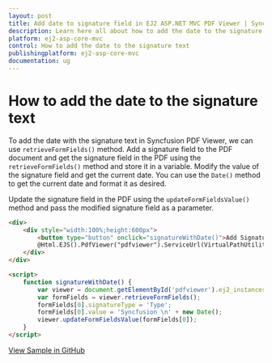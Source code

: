 ```yaml
---
layout: post
title: Add date to signature field in EJ2 ASP.NET MVC PDF Viewer | Syncfusion
description: Learn here all about how to add the date to the signature text in ASP.NET MVC PDF Viewer component of Syncfusion Essential JS 2 and more.
platform: ej2-asp-core-mvc
control: How to add the date to the signature text
publishingplatform: ej2-asp-core-mvc
documentation: ug
---
```


# How to add the date to the signature text

To add the date with the signature text in Syncfusion PDF Viewer, we can use `retrieveFormFields()` method. Add a signature field to the PDF document and get the signature field in the PDF using the `retrieveFormFields()` method and store it in a variable. Modify the value of the signature field and get the current date. You can use the `Date()` method to get the current date and format it as desired.

Update the signature field in the PDF using the `updateFormFieldsValue()` method and pass the modified signature field as a parameter.

```html
<div>
    <div style="width:100%;height:600px">
        <button type="button" onclick="signatureWithDate()">Add Signature with the time</button>
        @Html.EJS().PdfViewer("pdfviewer").ServiceUrl(VirtualPathUtility.ToAbsolute("~/Home/")).DocumentPath("PDF_Succinctly.pdf").Render()
    </div>
</div>

<script>
    function signatureWithDate() {
        var viewer = document.getElementById('pdfviewer').ej2_instances[0];
        var formFields = viewer.retrieveFormFields();
        formFields[0].signatureType = 'Type';
        formFields[0].value = 'Syncfusion \n' + new Date();
        viewer.updateFormFieldsValue(formFields[0]);
    }
</script>
```

[View Sample in GitHub](https://github.com/SyncfusionExamples/mvc-pdf-viewer-examples/tree/EJ2-67373-sample/How%20to/Add%20date%20with%20the%20signature)